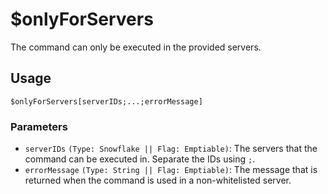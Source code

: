 # $onlyForServers
The command can only be executed in the provided servers.

## Usage
```
$onlyForServers[serverIDs;...;errorMessage]
```

### Parameters 
- `serverIDs` `(Type: Snowflake || Flag: Emptiable)`: The servers that the command can be executed in. Separate the IDs using `;`.
- `errorMessage` `(Type: String || Flag: Emptiable)`: The message that is returned when the command is used in a non-whitelisted server.
